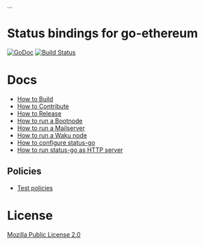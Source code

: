 ...
# Status bindings for go-ethereum

[![GoDoc](https://godoc.org/github.com/status-im/status-go?status.svg)](https://godoc.org/github.com/status-im/status-go)
[![Build Status](https://travis-ci.org/status-im/status-go.svg?branch=develop)](https://travis-ci.org/status-im/status-go)

# Docs

- [How to Build](./_docs/how-to-build.md)
- [How to Contribute](CONTRIBUTING.md)
- [How to Release](RELEASING.md)
- [How to run a Bootnode](BOOTNODE.md)
- [How to run a Mailserver](MAILSERVER.md)
- [How to run a Waku node](./_examples/README.md#run-waku-node)
- [How to configure status-go](/config/README.md)
- [How to run status-go as HTTP server](/cmd/status-backend/README.md)

## Policies

- [Test policies](./_docs/policies/tests.md)

# License

[Mozilla Public License 2.0](https://github.com/status-im/status-go/blob/develop/LICENSE.md)
